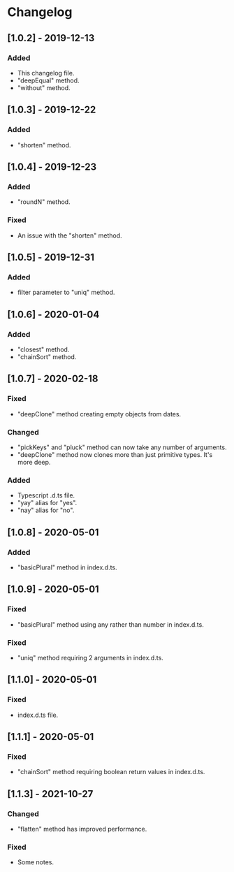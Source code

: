 # Changelog

## [1.0.2] - 2019-12-13
### Added
- This changelog file.
- "deepEqual" method.
- "without" method.

## [1.0.3] - 2019-12-22
### Added
- "shorten" method.

## [1.0.4] - 2019-12-23
### Added
- "roundN" method.

### Fixed
- An issue with the "shorten" method.

## [1.0.5] - 2019-12-31
### Added
- filter parameter to "uniq" method.

## [1.0.6] - 2020-01-04
### Added
- "closest" method.
- "chainSort" method.

## [1.0.7] - 2020-02-18
### Fixed
- "deepClone" method creating empty objects from dates.

### Changed
- "pickKeys" and "pluck" method can now take any number of arguments.
- "deepClone" method now clones more than just primitive types. It's more deep.

### Added
- Typescript .d.ts file.
- "yay" alias for "yes".
- "nay" alias for "no".

## [1.0.8] - 2020-05-01
### Added
- "basicPlural" method in index.d.ts.

## [1.0.9] - 2020-05-01
### Fixed
- "basicPlural" method using any rather than number in index.d.ts.

### Fixed
- "uniq" method requiring 2 arguments in index.d.ts.

## [1.1.0] - 2020-05-01
### Fixed
- index.d.ts file.

## [1.1.1] - 2020-05-01
### Fixed
- "chainSort" method requiring boolean return values in index.d.ts.

## [1.1.3] - 2021-10-27
### Changed
- "flatten" method has improved performance.

### Fixed
- Some notes.
